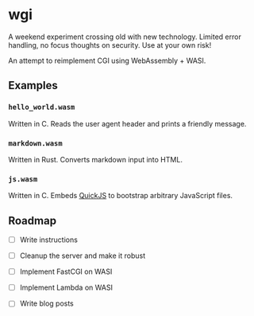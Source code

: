 # wgi

A weekend experiment crossing old with new technology. Limited error handling,
no focus thoughts on security. Use at your own risk!

An attempt to reimplement CGI using WebAssembly + WASI.

## Examples

### `hello_world.wasm`

Written in C. Reads the user agent header and prints a friendly message.

### `markdown.wasm`

Written in Rust. Converts markdown input into HTML.

### `js.wasm`

Written in C. Embeds [QuickJS][] to bootstrap arbitrary JavaScript files.

## Roadmap

- [ ] Write instructions
- [ ] Cleanup the server and make it robust
- [ ] Implement FastCGI on WASI
- [ ] Implement Lambda on WASI
- [ ] Write blog posts

  [QuickJS]: https://bellard.org/quickjs
